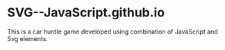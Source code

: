 # SVG--JavaScript.github.io
This is a car hurdle game developed using combination of  JavaScript and Svg elements.
